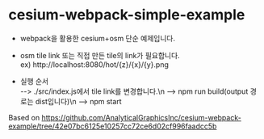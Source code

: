 # cesium-webpack-simple-example

+ webpack을 활용한 cesium+osm 단순 예제입니다.
+ osm tile link 또는 직접 만든 tile의 link가 필요합니다.  
ex) http://localhost:8080/hot/{z}/{x}/{y}.png

+ 실행 순서  
--> ./src/index.js에서 tile link를 변경합니다.\n
--> npm run build(output 경로는 dist입니다)\n
--> npm start


Based on https://github.com/AnalyticalGraphicsInc/cesium-webpack-example/tree/42e07bc6125e10257cc72ce6d02cf996faadcc5b